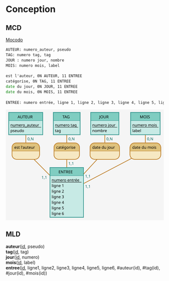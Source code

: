# Conception

## MCD

[Mocodo](http://mocodo.wingi.net/)

```cmd
AUTEUR: numero_auteur, pseudo
TAG: numero tag, tag
JOUR : numero jour, nombre
MOIS: numero mois, label

est l'auteur, 0N AUTEUR, 11 ENTREE
catégorise, 0N TAG, 11 ENTREE
date du jour, 0N JOUR, 11 ENTREE
date du mois, 0N MOIS, 11 ENTREE

ENTREE: numero entrée, ligne 1, ligne 2, ligne 3, ligne 4, ligne 5, ligne 6
```

![MCD](mcd.svg)

## MLD

**auteur**(<ins>id</ins>, pseudo)  
**tag**(<ins>id</ins>, tag)  
**jour**(<ins>id</ins>, numero)  
**mois**(<ins>id</ins>, label)  
**entree**(<ins>id</ins>, ligne1, ligne2, ligne3, ligne4, ligne5, ligne6, #auteur(id), #tag(id), #jour(id), #mois(id))
